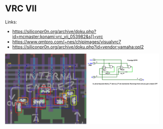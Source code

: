 # VRC VII

Links:
- https://siliconpr0n.org/archive/doku.php?id=mcmaster:konami:vrc_vii_053982&s[]=vrc
- https://www.qmtpro.com/~nes/chipimages/visualvrc7
- https://siliconpr0n.org/archive/doku.php?id=vendor:yamaha:opl2

![vrc7-posedge-dffr](vrc7-posedge-dffr.png)
